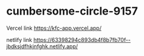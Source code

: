 # cumbersome-circle-9157

Vercel link
https://kfc-app.vercel.app/

netlify link
https://63398294c893db4f8b7fb70f--jbdksjdfhkjnfghk.netlify.app/
